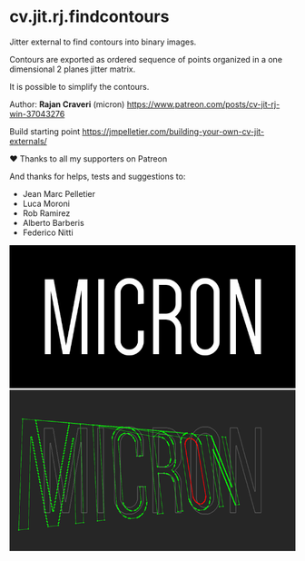 # cv.jit.rj.findcontours
Jitter external to find contours into binary images.

Contours are exported as ordered sequence of points organized in a one dimensional 2 planes jitter matrix.

It is possible to simplify the contours.

Author: **Rajan Craveri** (micron)
https://www.patreon.com/posts/cv-jit-rj-win-37043276

Build starting point
https://jmpelletier.com/building-your-own-cv-jit-externals/

:heart: Thanks to all my supporters on Patreon

And thanks for helps, tests and suggestions to:
* Jean Marc Pelletier
* Luca Moroni
* Rob Ramirez
* Alberto Barberis
* Federico Nitti

![Binary image](IMG_1.png)
![Extracted contours](IMG_1_PROCESSED.png)
